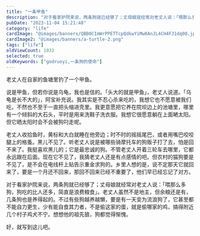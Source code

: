 ```yaml
---
title: "一条甲鱼"
description: "对于看家护院来说，两条狗就已经够了；丈母娘就经常对老丈人说：「喂那么多狗，狗吃的比人还多，简直是浪费粮食」。老丈人虽然不是地主，但余粮还是有，几条狗也是养得起的"
pubDate: "2023-11-04 15:21:48"
category: "life"
cardImage: "@images/banners/QBB0CImWrPPETTcpQdkwYiMw0AnJL4CH4FJ1dq0O.jpeg"
cardImage2: "@images/banners/a-turtle-2.png"
tags: ["life"]
oldViewCount: 1032
selected: true
oldKeywords: ["godruoyi,一条狗的使命"]
---
```


老丈人在自家的鱼塘里钓了一个甲鱼。

说是甲鱼，但若你说是乌龟，我也是信的。「头大的就是甲鱼」，老丈人说道。「乌龟是长不大的」，阿宝补充说。我其实是不忍心杀来吃的，我想它也不愿意被我们吃，不然也不至于一直把头缩进壳里。我更意愿把它养在院坝边上的池塘里，哪里有一个倾斜的大石头，平时是用来洗鞋子洗衣服。我想它很愿意躺在上面嗮太阳。但它晒太阳时会不会被狗叼走呢。

老丈人收拾鱼时，黄标和大白就睡在他旁边；时不时的摇摇尾巴，或者用嘴巴咬咬腿上的格蚤。黑儿不见了。听老丈人说是被哪些骑摩托车的狗贩子打了去，怕是回不来了。我挺喜欢黑儿的；它是最忠诚的狗。不管老丈人开着三轮车去哪里，它都永远跟在后面。现在它不见了，我猜老丈人还是有点感情的吧。但农村的猫狗要是不见了，是不会在电线杆上贴告示重金求狗的。乡里人想的是，说不定那天它就回来了，要是一个月还不回来，那回不回来已经不重要了，他们早已经忘记了对方。

对于看家护院来说，两条狗就已经够了；丈母娘就经常对老丈人说：「喂那么多狗，狗吃的比人还多，简直是浪费粮食」。老丈人虽然不是地主，但余粮还是有，几条狗也是养得起的。不过有些狗越养越懒，要是有一天变为流浪狗了，它甚至都不能自力更生，少有能自食其力者，不是偷这家的蛋，就是偷哪家的鸡，搞得附近几个村子鸡犬不宁。想想他的祖先狼，狗都觉得惭愧。

好，就写到这儿吧。
